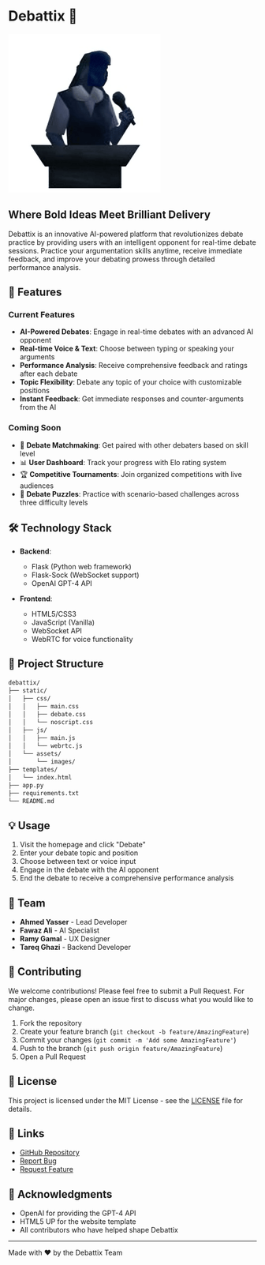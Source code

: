 # Debattix 🎯

![Debattix Logo](https://github.com/AhmedYasserIbrahim/Debattix/blob/main/Debattix%20Logo.png)

## Where Bold Ideas Meet Brilliant Delivery

Debattix is an innovative AI-powered platform that revolutionizes debate practice by providing users with an intelligent opponent for real-time debate sessions. Practice your argumentation skills anytime, receive immediate feedback, and improve your debating prowess through detailed performance analysis.

## 🌟 Features

### Current Features
- **AI-Powered Debates**: Engage in real-time debates with an advanced AI opponent
- **Real-time Voice & Text**: Choose between typing or speaking your arguments
- **Performance Analysis**: Receive comprehensive feedback and ratings after each debate
- **Topic Flexibility**: Debate any topic of your choice with customizable positions
- **Instant Feedback**: Get immediate responses and counter-arguments from the AI

### Coming Soon
- 🤝 **Debate Matchmaking**: Get paired with other debaters based on skill level
- 📊 **User Dashboard**: Track your progress with Elo rating system
- 🏆 **Competitive Tournaments**: Join organized competitions with live audiences
- 🧩 **Debate Puzzles**: Practice with scenario-based challenges across three difficulty levels


## 🛠 Technology Stack

- **Backend**:
  - Flask (Python web framework)
  - Flask-Sock (WebSocket support)
  - OpenAI GPT-4 API

- **Frontend**:
  - HTML5/CSS3
  - JavaScript (Vanilla)
  - WebSocket API
  - WebRTC for voice functionality

## 📁 Project Structure
```
debattix/
├── static/
│   ├── css/
│   │   ├── main.css
│   │   ├── debate.css
│   │   └── noscript.css
│   ├── js/
│   │   ├── main.js
│   │   └── webrtc.js
│   └── assets/
│       └── images/
├── templates/
│   └── index.html
├── app.py
├── requirements.txt
└── README.md
```

## 💡 Usage

1. Visit the homepage and click "Debate"
2. Enter your debate topic and position
3. Choose between text or voice input
4. Engage in the debate with the AI opponent
5. End the debate to receive a comprehensive performance analysis

## 👥 Team

- **Ahmed Yasser** - Lead Developer
- **Fawaz Ali** - AI Specialist
- **Ramy Gamal** - UX Designer
- **Tareq Ghazi** - Backend Developer

## 🤝 Contributing

We welcome contributions! Please feel free to submit a Pull Request. For major changes, please open an issue first to discuss what you would like to change.

1. Fork the repository
2. Create your feature branch (`git checkout -b feature/AmazingFeature`)
3. Commit your changes (`git commit -m 'Add some AmazingFeature'`)
4. Push to the branch (`git push origin feature/AmazingFeature`)
5. Open a Pull Request 

## 📄 License

This project is licensed under the MIT License - see the [LICENSE](LICENSE) file for details.

## 🔗 Links

- [GitHub Repository](https://github.com/AhmedYasserIbrahim/Debattix)
- [Report Bug](https://github.com/AhmedYasserIbrahim/Debattix/issues)
- [Request Feature](https://github.com/AhmedYasserIbrahim/Debattix/issues)

## 🙏 Acknowledgments

- OpenAI for providing the GPT-4 API
- HTML5 UP for the website template
- All contributors who have helped shape Debattix

---

Made with ❤️ by the Debattix Team
